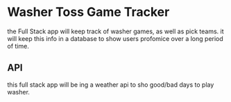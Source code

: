 # Washer Toss Game Tracker

the Full Stack app will keep track of washer games, as well as pick teams. it will keep this info in a database to show users profomice over a long 
period of time.

## API
this full stack app will be ing a weather api to sho good/bad days to play washer.

